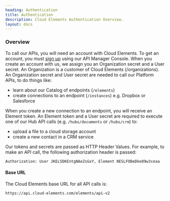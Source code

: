 ```yaml
---
heading: Authentication
title: Authentication
description: Cloud Elements Authentication Overview.
layout: docs
---
```


### Overview

To call our APIs, you will need an account with Cloud Elements. To get an account, you must [sign up](https://console.cloud-elements.com/elements/jsp/signup.jsp) using our API Manager Console. When you create an account with us, we assign you an Organization secret and a User secret. An Organization is a customer of Cloud Elements (/organizations).
An Organization secret and User secret are needed to call our Platform APIs, to do things like:

* learn about our Catalog of endpoints (`/elements`)
* create connections to an endpoint (`/instances`) e.g. Dropbox or Salesforce

When you create a new connection to an endpoint, you will receive an Element token.
An Element token and a User secret are required to execute one of our Hub API calls (e.g. `/hubs/documents` or `/hubs/crm`) to:

* upload a file to a cloud storage account
* create a new contact in a CRM service

Our tokens and secrets are passed as HTTP Header Values. For example, to make an API call, the following authorization header is passed:

`Authorization: User JKELSDKEntgNAeZsGxY, Element NESLFOBeDke89w3ceaa`

#### Base URL

The Cloud Elements base URL for all API calls is:

`https://api.cloud-elements.com/elements/api-v2`
